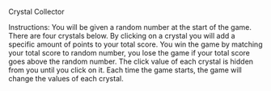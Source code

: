 Crystal Collector

Instructions:
You will be given a random number at the start of the game.
There are four crystals below. By clicking on a crystal you will add a specific amount of points to your total score.
You win the game by matching your total score to random number, you lose the game if your total score goes above the random number.
The click value of each crystal is hidden from you until you click on it. 
Each time the game starts, the game will change the values of each crystal.


